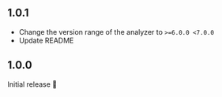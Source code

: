 ## 1.0.1

- Change the version range of the analyzer to `>=6.0.0 <7.0.0`
- Update README

## 1.0.0

Initial release 🎉
